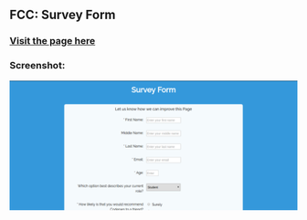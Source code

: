 ## FCC: Survey Form

### [Visit the page here](https://ashwamegh.github.io/FreeCodeCamp-Projects/Basic%20Front%20End%20Development%20Projects/Survey%20Form/)

### Screenshot:

![alt-tag](images/screenshot.png)